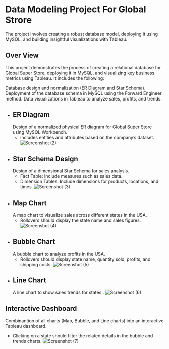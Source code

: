 # Data Modeling Project For Global Strore
 The project involves creating a robust database model, deploying it using MySQL, and building insightful visualizations with Tableau.

## Over View
This project demonstrates the process of creating a relational database for Global Super Store, deploying it in MySQL, and visualizing key business metrics using Tableau. It includes the following:

Database design and normalization (ER Diagram and Star Schema).
Deployment of the database schema in MySQL using the Forward Engineer method.
Data visualizations in Tableau to analyze sales, profits, and trends.
* ## ER Diagram
  Design of a normalized physical ER diagram for Global Super Store using MySQL Workbench.
  * includes entities and attributes based on the company’s dataset.
  ![Screenshot (2)](https://github.com/user-attachments/assets/46a228a9-27bf-41e9-bbb4-b3b9dfc53387)
* ## Star Schema Design
  Design of a dimensional Star Schema for sales analysis.
  * Fact Table: Include measures such as sales data.
  * Dimension Tables: Include dimensions for products, locations, and times.
   ![Screenshot (3)](https://github.com/user-attachments/assets/7cc273f8-0081-4c0c-bfd9-6c086af2469d)
* ##  Map Chart
  A map chart to visualize sales across different states in the USA.
  * Rollovers should display the state name and sales figures.
  ![Screenshot (4)](https://github.com/user-attachments/assets/06397d0f-261a-42a9-891e-e1c27dc328ae)
* ##  Bubble Chart
  A bubble chart to analyze profits in the USA.
  * Rollovers should display state name, quantity sold, profits, and shipping costs.
  ![Screenshot (5)](https://github.com/user-attachments/assets/31aecbaa-0c8c-4c7f-a896-27ac56c1dbad)
* ## Line Chart
  A line chart to show sales trends  for states .
  ![Screenshot (6)](https://github.com/user-attachments/assets/7cceff6c-92ba-47a1-9db9-9b5ffab06dbd)
 ## Interactive Dashboard
 Combinantion of all charts (Map, Bubble, and Line charts) into an interactive Tableau dashboard.
 * Clicking on a state should filter the related details in the bubble and trends charts.
 ![Screenshot (7)](https://github.com/user-attachments/assets/0cc097d1-e39c-4502-8bba-946bc4b0684b)



  
  
